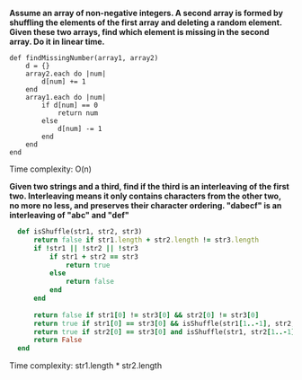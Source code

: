 **Assume an array of non-negative integers. A second array is formed by shuffling the elements of the first array and deleting a random element. Given these two arrays, find which element is missing in the second array. Do it in linear time.**

    def findMissingNumber(array1, array2)
        d = {}
        array2.each do |num|
            d[num] += 1
        end
        array1.each do |num|
            if d[num] == 0
                return num
            else
                d[num] -= 1
            end
        end
    end

Time complexity: O(n)



**Given two strings and a third, find if the third is an interleaving of the first two. Interleaving means it only contains characters from the other two, no more no less, and preserves their character ordering. "dabecf" is an interleaving of "abc" and "def"**

  ```ruby
    def isShuffle(str1, str2, str3)
        return false if str1.length + str2.length != str3.length
        if !str1 || !str2 || !str3
            if str1 + str2 == str3
                return true
            else
                return false
            end
        end
    
        return false if str1[0] != str3[0] && str2[0] != str3[0]
        return true if str1[0] == str3[0] && isShuffle(str1[1..-1], str2, str3[1..-1])
        return true if str2[0] == str3[0] and isShuffle(str1, str2[1..-1], str3[1..-1])
        return False
    end
  ```

Time complexity: str1.length * str2.length

